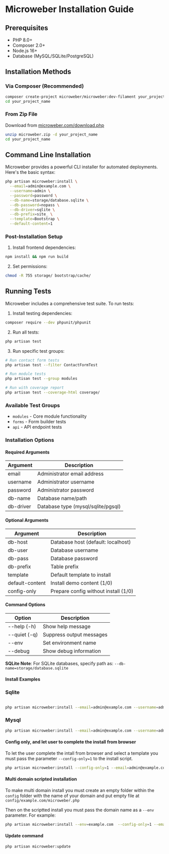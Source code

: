# Microweber Installation Guide

## Prerequisites
- PHP 8.0+
- Composer 2.0+
- Node.js 16+
- Database (MySQL/SQLite/PostgreSQL)

## Installation Methods

### Via Composer (Recommended)
```bash
composer create-project microweber/microweber:dev-filament your_project_name
cd your_project_name
```

### From Zip File
Download from [microweber.com/download.php](https://microweber.com/download.php)
```bash
unzip microweber.zip -d your_project_name
cd your_project_name
```

## Command Line Installation

Microweber provides a powerful CLI installer for automated deployments. Here's the basic syntax:

```bash
php artisan microweber:install \
  --email=admin@example.com \
  --username=admin \
  --password=password \
  --db-name=storage/database.sqlite \
  --db-password=nopass \
  --db-driver=sqlite \
  --db-prefix=site_ \
  --template=Bootstrap \
  --default-content=1
```

### Post-Installation Setup
1. Install frontend dependencies:
```bash
npm install && npm run build
```

2. Set permissions:
```bash
chmod -R 755 storage/ bootstrap/cache/
```

## Running Tests
Microweber includes a comprehensive test suite. To run tests:

1. Install testing dependencies:
```bash
composer require --dev phpunit/phpunit
```

2. Run all tests:
```bash
php artisan test
```

3. Run specific test groups:
```bash
# Run contact form tests
php artisan test --filter ContactFormTest

# Run module tests
php artisan test --group modules

# Run with coverage report
php artisan test --coverage-html coverage/
```

### Available Test Groups
- `modules` - Core module functionality
- `forms` - Form builder tests
- `api` - API endpoint tests



### Installation Options

#### Required Arguments
| Argument    | Description                          |
|-------------|--------------------------------------|
| email       | Administrator email address         |
| username    | Administrator username               |
| password    | Administrator password               |
| db-name     | Database name/path                   |
| db-driver   | Database type (mysql/sqlite/pgsql)   |

#### Optional Arguments
| Argument         | Description                          |
|------------------|--------------------------------------|
| db-host          | Database host (default: localhost)   |
| db-user          | Database username                    |
| db-pass          | Database password                    |
| db-prefix        | Table prefix                         |
| template         | Default template to install          |
| default-content  | Install demo content (1/0)           |
| config-only      | Prepare config without install (1/0) |

#### Command Options
| Option          | Description                          |
|-----------------|--------------------------------------|
| --help (-h)     | Show help message                    |
| --quiet (-q)    | Suppress output messages             |
| --env           | Set environment name                 |
| --debug         | Show debug information               |

**SQLite Note**: For SQLite databases, specify path as:
`--db-name=storage/database.sqlite`



#### Install Examples 

### Sqlite
 
``` bash

php artisan microweber:install --email=admin@example.com --username=admin --password=mypassword --db-name=storage/database.sqlite --db-password=nopass --db-driver=sqlite --db-prefix=site_ --template=Bootstrap --default-content=1

```

### Mysql

``` bash
php artisan microweber:install --email=admin@example.com --username=admin --password=mypassword --db-host=127.0.0.1 --db-name=microweber --db-username=dbuser --db-password=dbpass --db-driver=mysql --db-prefix=site_ --template=Bootstrap --default-content=1
```




#### Config only, and let user to complete the install from browser

To let the user complete the intall from browser and select a template you must pass the parameter `--config-only=1` to the install script. 

``` bash
php artisan microweber:install --config-only=1 --email=admin@example.com --username=admin --password=mypassword --db-name=storage/database.sqlite --db-password=nopass --db-driver=sqlite --db-prefix=site_ --template=Bootstrap --default-content=1
```

#### Multi domain scripted installation
To make multi domain install you must create an empty folder within the `config` folder with the name of your domain and put empty file at `config/example.com/microweber.php`

Then on the scriptted install you must pass the domain name as a `--env` parameter. For example: 


``` bash
php artisan microweber:install --env=example.com  --config-only=1 --email=admin@example.com --username=admin --password=mypassword --db-name=storage/database.sqlite --db-password=nopass --db-driver=sqlite --db-prefix=site_ --template=Bootstrap --default-content=1
```

#### Update command

`php artisan microweber:update`

